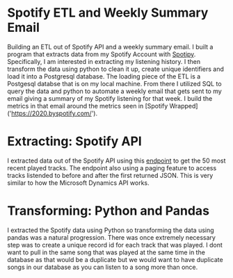 # Spotify ETL and Weekly Summary Email
Building an ETL out of Spotify API and a weekly summary email. I built a program that extracts data from my Spotify Account with [Spotipy](https://spotipy.readthedocs.io/en/2.16.1/). Specifically, I am interested in extracting my listening history. I then transform the data using python to clean it up, create unique identifiers and load it into a Postgresql database. The loading piece of the ETL is a Postgesql databse that is on my local machine. From there I utilized SQL to query the data and python to automate a weekly email that gets sent to my email giving a summary of my Spotify listening for that week. I build the metrics in that email around the metrics seen in [Spotify Wrapped] ('https://2020.byspotify.com/').

# Extracting: Spotify API
I extracted data out of the Spotify API using this [endpoint]('https://developer.spotify.com/documentation/web-api/reference/player/get-recently-played/) to get the 50 most recent played tracks. The endpoint also using a paging feature to access tracks listended to before and after the first returned JSON. This is very similar to how the Microsoft Dynamics API works. 

# Transforming: Python and Pandas
I extracted the Spotify data using Python so transforming the data using pandas was a natural progression. There was once extremely necessary step was to create a unique record id for each track that was played. I dont want to pull in the same song that was played at the same time in the database as that would be a duplicate but we would want to have duplicate songs in our database as you can listen to a song more than once.
